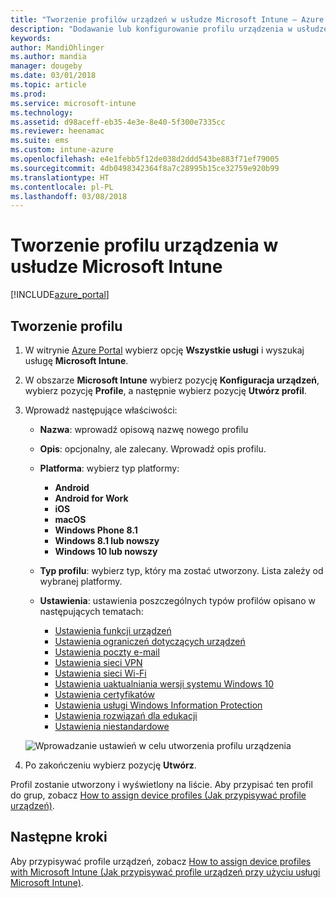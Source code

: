 ```yaml
---
title: "Tworzenie profilów urządzeń w usłudze Microsoft Intune — Azure | Microsoft Docs"
description: "Dodawanie lub konfigurowanie profilu urządzenia w usłudze Microsoft Intune, w tym wybieranie typu platformy i konfigurowanie ustawień w witrynie Azure Portal"
keywords: 
author: MandiOhlinger
ms.author: mandia
manager: dougeby
ms.date: 03/01/2018
ms.topic: article
ms.prod: 
ms.service: microsoft-intune
ms.technology: 
ms.assetid: d98aceff-eb35-4e3e-8e40-5f300e7335cc
ms.reviewer: heenamac
ms.suite: ems
ms.custom: intune-azure
ms.openlocfilehash: e4e1febb5f12de038d2ddd543be883f71ef79005
ms.sourcegitcommit: 4db0498342364f8a7c28995b15ce32759e920b99
ms.translationtype: HT
ms.contentlocale: pl-PL
ms.lasthandoff: 03/08/2018
---
```

# <a name="create-a-device-profile-in-microsoft-intune"></a>Tworzenie profilu urządzenia w usłudze Microsoft Intune

[!INCLUDE[azure_portal](./includes/azure_portal.md)]

## <a name="create-the-profile"></a>Tworzenie profilu
1. W witrynie [Azure Portal](https://portal.azure.com) wybierz opcję **Wszystkie usługi** i wyszukaj usługę **Microsoft Intune**.

2. W obszarze **Microsoft Intune** wybierz pozycję **Konfiguracja urządzeń**, wybierz pozycję **Profile**, a następnie wybierz pozycję **Utwórz profil**.

3. Wprowadź następujące właściwości:

    - **Nazwa**: wprowadź opisową nazwę nowego profilu
    - **Opis**: opcjonalny, ale zalecany. Wprowadź opis profilu.
    - **Platforma**: wybierz typ platformy:  

        - **Android**
        - **Android for Work**
        - **iOS**
        - **macOS**
        - **Windows Phone 8.1**
        - **Windows 8.1 lub nowszy**
        - **Windows 10 lub nowszy**

    - **Typ profilu**: wybierz typ, który ma zostać utworzony. Lista zależy od wybranej platformy.
    - **Ustawienia**: ustawienia poszczególnych typów profilów opisano w następujących tematach:

        -  [Ustawienia funkcji urządzeń](device-features-configure.md)
        -  [Ustawienia ograniczeń dotyczących urządzeń](device-restrictions-configure.md)
        -  [Ustawienia poczty e-mail](email-settings-configure.md)
        -  [Ustawienia sieci VPN](vpn-settings-configure.md)
        -  [Ustawienia sieci Wi-Fi](wi-fi-settings-configure.md)
        -  [Ustawienia uaktualniania wersji systemu Windows 10](edition-upgrade-configure-windows-10.md)
        -  [Ustawienia certyfikatów](certificates-configure.md)
        -  [Ustawienia usługi Windows Information Protection](windows-information-protection-configure.md)
        -  [Ustawienia rozwiązań dla edukacji](education-settings-configure.md)
        -  [Ustawienia niestandardowe](custom-settings-configure.md)

    ![Wprowadzanie ustawień w celu utworzenia profilu urządzenia](./media/create-device-profile.png)

4. Po zakończeniu wybierz pozycję **Utwórz**.

Profil zostanie utworzony i wyświetlony na liście. Aby przypisać ten profil do grup, zobacz [How to assign device profiles (Jak przypisywać profile urządzeń)](device-profile-assign.md).


## <a name="next-steps"></a>Następne kroki
Aby przypisywać profile urządzeń, zobacz [How to assign device profiles with Microsoft Intune (Jak przypisywać profile urządzeń przy użyciu usługi Microsoft Intune)](device-profile-assign.md).
